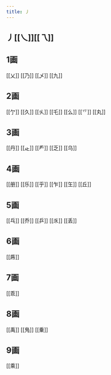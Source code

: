```yaml
---
title: 丿
---
```


## 丿[[乀]][[乁]]
## 1画
[[乂]]
[[乃]]
[[乄]]
[[九]]
## 2画
[[亇]]
[[久]]
[[乆]]
[[乇]]
[[么]]
[[乊]]
[[丸]]
## 3画
[[丹]]
[[龰]]
[[龵]]
[[乏]]
[[乌]]
## 4画
[[册]]
[[乐]]
[[乎]]
[[乍]]
[[玍]]
[[丘]]
## 5画
[[乓]]
[[乔]]
[[乒]]
[[乑]]
[[丢]]
## 6画
[[乕]]
## 7画
[[乖]]
## 8画
[[禹]]
[[鳬]]
[[乗]]
## 9画
[[乘]]
